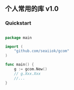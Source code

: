 ## 个人常用的库 v1.0

### Quickstart

```Go

package main

import (
	"github.com/seaiiok/gcom"
)

func main() {
	g := gcom.New()
	// g.Xxx.Xxx
	//...
}

